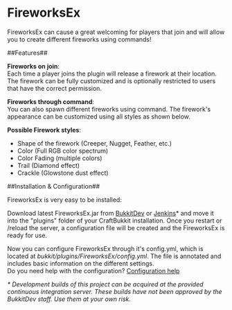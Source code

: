 FireworksEx
===========

FireworksEx can cause a great welcoming for players that join and will allow you to create different fireworks using commands!

##Features##

**Fireworks on join**:<br>
 	Each time a player joins the plugin will release a firework at their location. The firework can be fully customized and is optionally restricted to users that have the correct permission.

 **Fireworks through command**:<br>
	You can also spawn different fireworks using command. The firework's appearance can be customized using all styles as shown below.

**Possible Firework styles**:

 * Shape of the firework (Creeper, Nugget, Feather, etc.)
 * Color (Full RGB color spectrum)
 * Color Fading (multiple colors)
 * Trail (Diamond effect)
 * Crackle (Glowstone dust effect)

##Installation & Configuration##

FireworksEx is very easy to be installed:

Download latest FireworksEx.jar from [BukkitDev](http://dev.bukkit.org/server-mods/fireworksex/files/ "BukkitDev: FireworksEx Files") or [Jenkins](http://bukkit.jwhy.de/plugins/fireworksex/.build/ "Jenkins: FireworksEx")* and move it into the "plugins" folder of your CraftBukkit installation. Once you restart or /reload the server, a configuration file will be created and the FireworksEx is ready for use.

Now you can configure FireworksEx through it's config.yml, which is located at _bukkit/plugins/FireworksEx/config.yml_. The file is annotated and includes basic information on the different settings.<br>
Do you need help with the configuration?
[Configuration help](http://dev.bukkit.org/server-mods/fireworksex/pages/configuration/)

*\* Development builds of this project can be acquired at the provided continuous integration server. These builds have not been approved by the BukkitDev staff. Use them at your own risk.*
